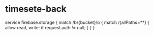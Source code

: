 # timesete-back

<!-- The core Firebase JS SDK is always required and must be listed first -->
<script src="https://www.gstatic.com/firebasejs/8.6.1/firebase-app.js"></script>

<!-- TODO: Add SDKs for Firebase products that you want to use
     https://firebase.google.com/docs/web/setup#available-libraries -->
<script src="https://www.gstatic.com/firebasejs/8.6.1/firebase-analytics.js"></script>

<script>
  // Your web app's Firebase configuration
  // For Firebase JS SDK v7.20.0 and later, measurementId is optional
  var firebaseConfig = {
    apiKey: "AIzaSyDMMRLFWltiU63LOOjwXAjNvTeJ8GALGqw",
    authDomain: "backend-timesete-mundo-diverso.firebaseapp.com",
    projectId: "backend-timesete-mundo-diverso",
    storageBucket: "backend-timesete-mundo-diverso.appspot.com",
    messagingSenderId: "829666527582",
    appId: "1:829666527582:web:ab9410bc0a052bb5f427cf",
    measurementId: "G-DQQR2YWZFG"
  };
  // Initialize Firebase
  firebase.initializeApp(firebaseConfig);
  firebase.analytics();
</script>
<!--  -->

service firebase.storage {
match /b/{bucket}/o {
match /{allPaths=\*\*} {
allow read, write: if request.auth != null;
}
}
}
